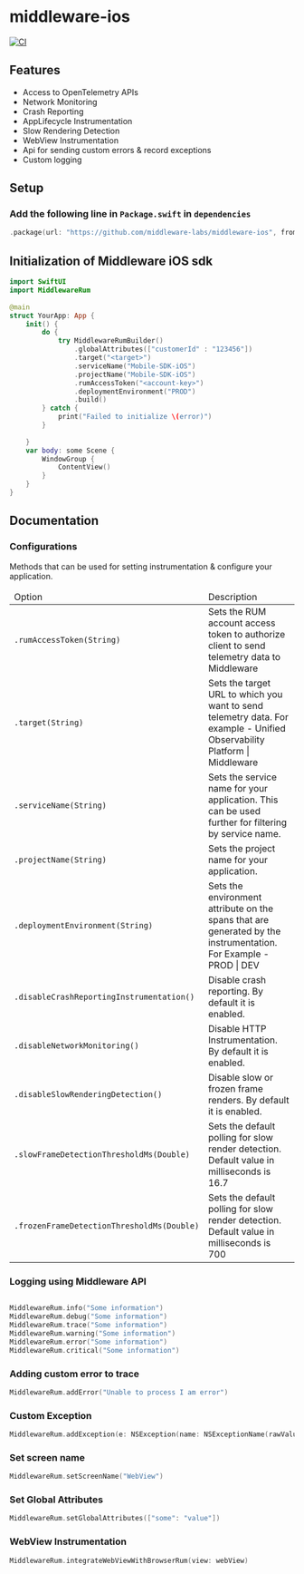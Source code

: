 # middleware-ios
[![CI](https://github.com/middleware-labs/middleware-ios/actions/workflows/BuildAndTest.yml/badge.svg)](https://github.com/middleware-labs/middleware-ios/actions/workflows/BuildAndTest.yml?query=branch%3Amain+)

## Features

- Access to OpenTelemetry APIs
- Network Monitoring
- Crash Reporting
- AppLifecycle Instrumentation
- Slow Rendering Detection
- WebView Instrumentation
- Api for sending custom errors & record exceptions
- Custom logging
            
## Setup
            
### Add the following line in `Package.swift` in `dependencies`
            
```swift
.package(url: "https://github.com/middleware-labs/middleware-ios", from: "1.0.0"),
```
            
## Initialization of Middleware iOS sdk
            
```swift
import SwiftUI
import MiddlewareRum
            
@main
struct YourApp: App {
    init() {
        do {
            try MiddlewareRumBuilder()
                .globalAttributes(["customerId" : "123456"])
                .target("<target>")
                .serviceName("Mobile-SDK-iOS")
                .projectName("Mobile-SDK-iOS")
                .rumAccessToken("<account-key>")
                .deploymentEnvironment("PROD")
                .build()
        } catch {
            print("Failed to initialize \(error)")
        }
        
    }
    var body: some Scene {
        WindowGroup {
            ContentView()
        }
    }
}
```

## Documentation

### Configurations

Methods that can be used for setting instrumentation & configure your application.
                                
<table>
    <thead>
        <tr><td>Option</td><td>Description</td><tr>
    </thead>
    <tbody>
        <tr>
            <td>
                <code lang="swift">.rumAccessToken(String)</code>
            </td>
            <td>
                Sets the RUM account access token to authorize client to send telemetry data to Middleware
            </td>
        </tr>
        <tr>
            <td>
                <code lang="swift">.target(String)</code>
            </td>
            <td>
                Sets the target URL to which you want to send telemetry data. For example - Unified Observability Platform | Middleware
            </td>
        </tr>
        <tr>
            <td>
                <code lang="swift">.serviceName(String)</code>
            </td>
            <td>
                Sets the service name for your application. This can be used further for filtering by service name.
            </td>
        </tr>
        <tr>
            <td>
                <code lang="swift">.projectName(String)</code>
            </td>
            <td>
                Sets the project name for your application.
            </td>
        </tr>
        <tr>
            <td>
                <code lang="swift">.deploymentEnvironment(String)</code>
            </td>
            <td>
                Sets the environment attribute on the spans that are generated by the instrumentation. For Example - PROD | DEV
            </td>
        </tr>
        <tr>
            <td>
                <code lang="swift">.disableCrashReportingInstrumentation()</code>
            </td>
            <td>
                Disable crash reporting. By default it is enabled.
            </td>
        </tr>
        <tr>
            <td>
                <code lang="swift">.disableNetworkMonitoring()</code>
            </td>
            <td>
                Disable HTTP Instrumentation. By default it is enabled.
            </td>
        </tr>
        <tr>
            <td>
                <code lang="swift">.disableSlowRenderingDetection()</code>
            </td>
            <td>
                Disable slow or frozen frame renders. By default it is enabled.
            </td>
        </tr>
        <tr>
            <td>
                <code lang="swift">.slowFrameDetectionThresholdMs(Double)</code>
            </td>
            <td>
                Sets the default polling for slow render detection. Default value in milliseconds is 16.7
            </td>
        </tr>
        <tr>
            <td>
                <code lang="swift">.frozenFrameDetectionThresholdMs(Double)</code>
            </td>
            <td>
                Sets the default polling for slow render detection. Default value in milliseconds is 700
            </td>
        </tr>
    </tbody>
</table>

### Logging using Middleware API

```swift

MiddlewareRum.info("Some information")
MiddlewareRum.debug("Some information")
MiddlewareRum.trace("Some information")
MiddlewareRum.warning("Some information")
MiddlewareRum.error("Some information")
MiddlewareRum.critical("Some information")
```

### Adding custom error to trace

```swift
MiddlewareRum.addError("Unable to process I am error")
```

### Custom Exception

```swift
MiddlewareRum.addException(e: NSException(name: NSExceptionName(rawValue: "RuntimeException"), reason: "I am custom exception"))
```

### Set screen name

```swift
MiddlewareRum.setScreenName("WebView")
```

### Set Global Attributes

```swift
MiddlewareRum.setGlobalAttributes(["some": "value"])
```

### WebView Instrumentation

```swift
MiddlewareRum.integrateWebViewWithBrowserRum(view: webView)
```

